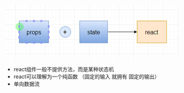 ![p-s-r](./content/react-prop-state.png)
* react组件一般不提供方法，而是某种状态机
* react可以理解为一个纯函数 （固定的输入 就拥有 固定的输出）
* 单向数据流
